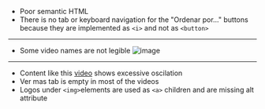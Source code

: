 - Poor semantic HTML
- There is no tab or keyboard navigation for the "Ordenar por..." buttons because they are implemented as `<i>` and not as `<button>`
---
- Some video names are not legible
![image](/uxui/ejercicio-3/adminflix/img/video_names.webp)
---
- Content like this [video](https://www.youtube.com/watch?v=B5W-wIJg_f4&t=241s) shows excessive oscilation 
- Ver mas tab is empty in most of the videos
- Logos under `<img>`elements are used as `<a>` children and are missing alt attribute


